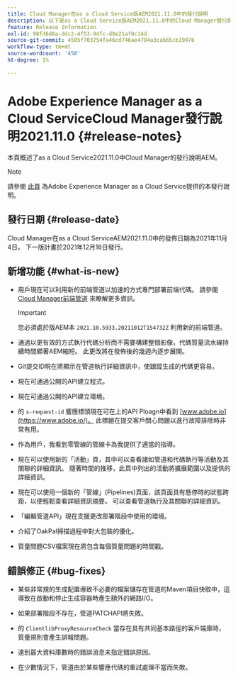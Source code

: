 ```yaml
---
title: Cloud Manager在as a Cloud Service版AEM2021.11.0中的發行說明
description: 以下是as a Cloud Service版AEM2021.11.0中的Cloud Manager發行說明
feature: Release Information
exl-id: 98fd6d8a-ddc2-4f53-9dfc-d8e21af0c14d
source-git-commit: 4505f703754fa46cd746ae4794a3cab65cb19976
workflow-type: tm+mt
source-wordcount: '458'
ht-degree: 1%

---
```


# Adobe Experience Manager as a Cloud ServiceCloud Manager發行說明2021.11.0 {#release-notes}

本頁概述了as a Cloud Service2021.11.0中Cloud Manager的發行說明AEM。

>[!NOTE]
>
>請參閱 [此頁](/help/release-notes/release-notes-cloud/release-notes-current.md) 為Adobe Experience Manager as a Cloud Service提供的本發行說明。

## 發行日期 {#release-date}

Cloud Manager在as a Cloud ServiceAEM2021.11.0中的發佈日期為2021年11月4日。
下一版計畫於2021年12月16日發行。

## 新增功能 {#what-is-new}

* 用戶現在可以利用新的前端管道以加速的方式專門部署前端代碼。 請參閱 [Cloud Manager前端管道](/help/implementing/cloud-manager/configuring-pipelines/introduction-ci-cd-pipelines.md#front-end) 來瞭解更多資訊。

   >[!IMPORTANT]
   >您必須處於版AEM本 `2021.10.5933.20211012T154732Z` 利用新的前端管道。

* 通過以更有效的方式執行代碼分析而不需要構建整個影像，代碼質量流水線持續時間顯著AEM縮短。 此更改將在發佈後的幾週內逐步展開。

* Git提交ID現在將顯示在管道執行詳細資訊中，使跟蹤生成的代碼更容易。

* 現在可通過公開的API建立程式。

* 現在可通過公開的API建立環境。

* 的 `x-request-id` 響應標頭現在可在上的API Ploagn中看到 [www.adobe.io](https://www.adobe.io/)。 此標題在提交客戶關心問題以進行故障排除時非常有用。

* 作為用戶，我看到零管線的管線卡為我提供了適當的指導。

* 現在可以使用新的「活動」頁，其中可以查看諸如管道和代碼執行等活動及其關聯的詳細資訊。 隨著時間的推移，此頁中列出的活動將擴展範圍以及提供的詳細資訊。

* 現在可以使用一個新的「管線」(Pipelines)頁面，該頁面具有懸停時的狀態跨距，以便輕鬆查看詳細資訊摘要。 可以查看管道執行及其關聯的詳細資訊。

* 「編輯管道API」現在支援更改部署階段中使用的環境。

* 介紹了OakPal掃描過程中對大包裝的優化。

* 質量問題CSV檔案現在將包含每個質量問題的時間戳。

## 錯誤修正 {#bug-fixes}

* 某些非常規的生成配置導致不必要的檔案儲存在管道的Maven項目快取中，這導致在啟動和停止生成容器時產生額外的網路I/O。

* 如果部署階段不存在，管道PATCHAPI將失敗。

* 的 `ClientlibProxyResourceCheck` 當存在具有共同基本路徑的客戶端庫時，質量規則會產生誤報問題。

* 達到最大資料庫數時的錯誤消息未指定錯誤原因。

* 在少數情況下，管道由於某些響應代碼的重試處理不當而失敗。
